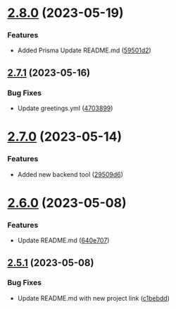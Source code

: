 # [2.8.0](https://github.com/hossainchisty/hossainchisty/compare/v2.7.1...v2.8.0) (2023-05-19)


### Features

* Added Prisma Update README.md ([59501d2](https://github.com/hossainchisty/hossainchisty/commit/59501d2115463d49b63d6fd6b8aa6f8eb73ef621))



## [2.7.1](https://github.com/hossainchisty/hossainchisty/compare/v2.7.0...v2.7.1) (2023-05-16)


### Bug Fixes

* Update greetings.yml ([4703899](https://github.com/hossainchisty/hossainchisty/commit/4703899f12c2eeedbabcb46df9dc7ea78354e893))



# [2.7.0](https://github.com/hossainchisty/hossainchisty/compare/v2.6.0...v2.7.0) (2023-05-14)


### Features

* Added new backend tool ([29509d6](https://github.com/hossainchisty/hossainchisty/commit/29509d6109d6d5763610cf0d0653aa63f1676ddb))



# [2.6.0](https://github.com/hossainchisty/hossainchisty/compare/v2.5.1...v2.6.0) (2023-05-08)


### Features

* Update README.md ([640e707](https://github.com/hossainchisty/hossainchisty/commit/640e7073c74698d3f6a1ee0f39b7b3ca4991d0d9))



## [2.5.1](https://github.com/hossainchisty/hossainchisty/compare/v2.5.0...v2.5.1) (2023-05-08)


### Bug Fixes

* Update README.md with new project link ([c1bebdd](https://github.com/hossainchisty/hossainchisty/commit/c1bebdd72cf9e911b85bd3f1633b010eaa5c4061))



